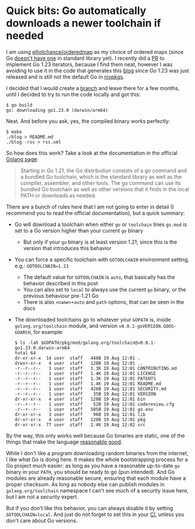 # Quick bits: Go automatically downloads a newer toolchain if needed

I am using
[elliotchance/orderedmap](https://github.com/elliotchance/orderedmap/) as my
choice of ordered maps (since Go [doesn't have
one](/2024-08-17/01-an-unordered-list-of-things-i-miss-in-go.md) in standard
library yet). I recently did a
[PR](https://github.com/elliotchance/orderedmap/pull/41) to implement Go 1.23
iterators, because I find them neat, however I was avoiding to use it in the
code that generates this [blog](https://github.com/thiagokokada/blog) since Go
1.23 was just released and is still not the default Go in
[nixpkgs](https://github.com/NixOS/nixpkgs).

I decided that I would create a
[branch](https://github.com/thiagokokada/blog/pull/2) and leave there for a few
months, until I decided to try to run the code locally and got this:

```console
$ go build
go: downloading go1.23.0 (darwin/arm64)
```

Neat. And before you ask, yes, the compiled binary works perfectly:

```console
$ make
./blog > README.md
./blog -rss > rss.xml
```

So how does this work? Take a look at the documentation in the official [Golang
page](https://tip.golang.org/doc/toolchain):

> Starting in Go 1.21, the Go distribution consists of a go command and a
> bundled Go toolchain, which is the standard library as well as the compiler,
> assembler, and other tools. The go command can use its bundled Go toolchain
> as well as other versions that it finds in the local PATH or downloads as
> needed.

There are a bunch of rules here that I am not going to enter in detail (I
recommend you to read the official documentation), but a quick summary:

- Go will download a toolchain when either `go` or `toolchain` lines `go.mod`
is set to a Go version higher than your current `go` binary
  + But only if your `go` binary is at least version 1.21, since this is the
  version that introduces this behavior
- You can force a specific toolchain with `GOTOOLCHAIN` environment setting,
e.g.: `GOTOOLCHAIN=1.23`
  + The default value for `GOTOOLCHAIN` is `auto`, that basically has the
  behavior described in this post
  + You can also set to `local` to always use the current `go` binary, or the
  previous behaviour pre-1.21 Go
  + There is also `<name>+auto` and `path` options, that can be seen in the
  docs
- The downloaded toolchains go to whatever your `GOPATH` is, inside
`golang.org/toolchain` module, and version `v0.0.1-goVERSION.GOOS-GOARCH`, for
example:

  ```console
  $ ls -lah $GOPATH/pkg/mod/golang.org/toolchain@v0.0.1-go1.23.0.darwin-arm64
  total 64
  dr-xr-xr-x  14 user  staff   448B 19 Aug 12:01 .
  drwxr-xr-x   4 user  staff   128B 19 Aug 12:01 ..
  -r--r--r--   1 user  staff   1.3K 19 Aug 12:01 CONTRIBUTING.md
  -r--r--r--   1 user  staff   1.4K 19 Aug 12:01 LICENSE
  -r--r--r--   1 user  staff   1.3K 19 Aug 12:01 PATENTS
  -r--r--r--   1 user  staff   1.4K 19 Aug 12:01 README.md
  -r--r--r--   1 user  staff   426B 19 Aug 12:01 SECURITY.md
  -r--r--r--   1 user  staff    35B 19 Aug 12:01 VERSION
  dr-xr-xr-x   4 user  staff   128B 19 Aug 12:01 bin
  -r--r--r--   1 user  staff    52B 19 Aug 12:01 codereview.cfg
  -r--r--r--   1 user  staff   505B 19 Aug 12:01 go.env
  dr-xr-xr-x   3 user  staff    96B 19 Aug 12:01 lib
  dr-xr-xr-x   4 user  staff   128B 19 Aug 12:01 pkg
  dr-xr-xr-x  77 user  staff   2.4K 19 Aug 12:02 src
  ```

By the way, this only works well because Go binaries are static, one of the
things that make the language [reasonable
good](/2024-07-29/02-go-a-reasonable-good-language.md).

While I don't like a program downloading random binaries from the internet, I
like what Go is doing here. It makes the whole bootstrapping process for a Go
project much easier: as long as you have a reasonable up-to-date `go` binary in
your `PATH`, you should be ready to go (pun intended). And Go modules are
already reasonable secure, ensuring that each module have a proper checksum. As
long as nobody else can publish modules in `golang.org/toolchain` namespace I
can't see much of a security issue here, but I am not a security expert.

But if you don't like this behavior, you can always disable it by setting
`GOTOOLCHAIN=local`. And just do not forget to set this in your
[CI](https://brandur.org/fragments/go-version-matrix), unless you don't care
about Go versions.
